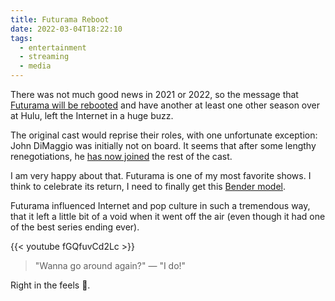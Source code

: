```yaml
---
title: Futurama Reboot
date: 2022-03-04T18:22:10
tags:
  - entertainment
  - streaming
  - media
---
```


There was not much good news in 2021 or 2022, so the message that [Futurama will be rebooted](https://www.hollywoodreporter.com/tv/tv-news/futurama-revived-at-hulu-1235090020/amp/) and have another at least one other season over at Hulu, left the Internet in a huge buzz. 

The original cast would reprise their roles, with one unfortunate exception: John DiMaggio was initially not on board. It seems that after some lengthy renegotiations, he [has now joined](https://collider.com/futurama-reboot-john-dimaggio-bender-returning-new-contract/) the rest of the cast.

I am very happy about that. Futurama is one of my most favorite shows. I think to celebrate its return, I need to finally get this [Bender model](https://cults3d.com/en/3d-model/gadget/bender-futurama-bigovereasy-2). 

Futurama influenced Internet and pop culture in such a tremendous way, that it left a little bit of a void when it went off the air (even though it had one of the best series ending ever). 

{{< youtube fGQfuvCd2Lc >}}

> "Wanna go around again?" — "I do!"

Right in the feels 🥲.
